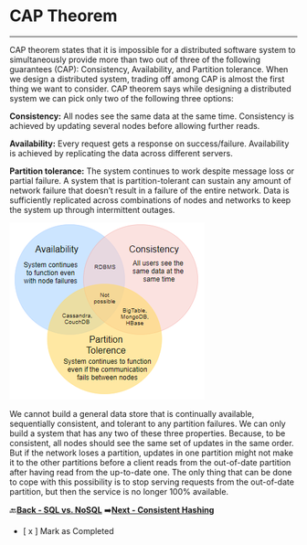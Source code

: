 # CAP Theorem
-------------------------------------------------

CAP theorem states that it is impossible for a distributed software system to simultaneously provide more 
than two out of three of the following guarantees (CAP): Consistency, Availability, and Partition tolerance. 
When we design a distributed system, trading off among CAP is almost the first thing we want to consider. 
CAP theorem says while designing a distributed system we can pick only two of the following three options:

**Consistency:** All nodes see the same data at the same time. Consistency is achieved by updating several nodes 
before allowing further reads.

**Availability:** Every request gets a response on success/failure. Availability is achieved by replicating the data 
across different servers.

**Partition tolerance:** The system continues to work despite message loss or partial failure. A system that is 
partition-tolerant can sustain any amount of network failure that doesn’t result in a failure of the entire 
network. Data is sufficiently replicated across combinations of nodes and networks to keep the system up 
through intermittent outages.

![cap-theorem](assets/cap-theorem.PNG)

We cannot build a general data store that is continually available, sequentially consistent, and tolerant to any 
partition failures. We can only build a system that has any two of these three properties. Because, to be 
consistent, all nodes should see the same set of updates in the same order. But if the network loses a partition, 
updates in one partition might not make it to the other partitions before a client reads from the out-of-date 
partition after having read from the up-to-date one. The only thing that can be done to cope with this 
possibility is to stop serving requests from the out-of-date partition, but then the service is no longer 100% 
available.

:back:[**Back - SQL vs. NoSQL**](../008_SQL_vs_NoSQL/README.md)
:arrow_right:[**Next - Consistent Hashing**](../010_Consistent_Hashing/README.md)

- [ x ] Mark as Completed

